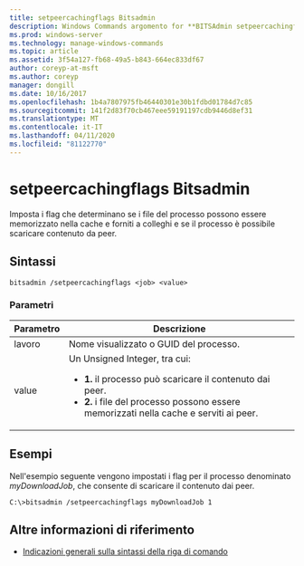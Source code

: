 ```yaml
---
title: setpeercachingflags Bitsadmin
description: Windows Commands argomento for **BITSAdmin setpeercachingflags**, che imposta i flag che determinano se i file del processo possono essere memorizzati nella cache e serviti ai peer e se il processo può scaricare il contenuto dai peer.
ms.prod: windows-server
ms.technology: manage-windows-commands
ms.topic: article
ms.assetid: 3f54a127-fb68-49a5-b843-664ec833df67
author: coreyp-at-msft
ms.author: coreyp
manager: dongill
ms.date: 10/16/2017
ms.openlocfilehash: 1b4a7807975fb46440301e30b1fdbd01784d7c85
ms.sourcegitcommit: 141f2d83f70cb467eee59191197cdb9446d8ef31
ms.translationtype: MT
ms.contentlocale: it-IT
ms.lasthandoff: 04/11/2020
ms.locfileid: "81122770"
---
```

# <a name="bitsadmin-setpeercachingflags"></a>setpeercachingflags Bitsadmin

Imposta i flag che determinano se i file del processo possono essere memorizzato nella cache e forniti a colleghi e se il processo è possibile scaricare contenuto da peer.

## <a name="syntax"></a>Sintassi

```
bitsadmin /setpeercachingflags <job> <value>
```

### <a name="parameters"></a>Parametri

| Parametro | Descrizione |
| --------- | ----------- |
| lavoro | Nome visualizzato o GUID del processo. |
| value | Un Unsigned Integer, tra cui:<ul><li>**1.** il processo può scaricare il contenuto dai peer.</li><li>**2.** i file del processo possono essere memorizzati nella cache e serviti ai peer.</li></ul> |

## <a name="examples"></a>Esempi

Nell'esempio seguente vengono impostati i flag per il processo denominato *myDownloadJob*, che consente di scaricare il contenuto dai peer.

```
C:\>bitsadmin /setpeercachingflags myDownloadJob 1
```

## <a name="additional-references"></a>Altre informazioni di riferimento

- [Indicazioni generali sulla sintassi della riga di comando](command-line-syntax-key.md)